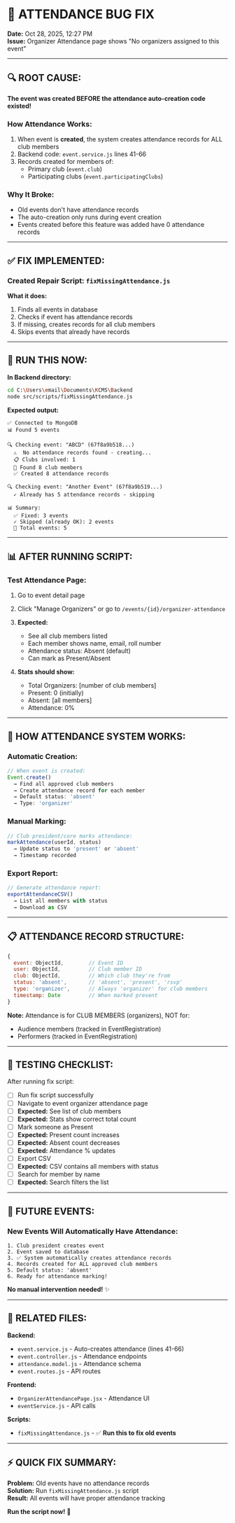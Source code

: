 # 🐛 ATTENDANCE BUG FIX

**Date:** Oct 28, 2025, 12:27 PM  
**Issue:** Organizer Attendance page shows "No organizers assigned to this event"

---

## 🔍 **ROOT CAUSE:**

**The event was created BEFORE the attendance auto-creation code existed!**

### **How Attendance Works:**
1. When event is **created**, the system creates attendance records for ALL club members
2. Backend code: `event.service.js` lines 41-66
3. Records created for members of:
   - Primary club (`event.club`)
   - Participating clubs (`event.participatingClubs`)

### **Why It Broke:**
- Old events don't have attendance records
- The auto-creation only runs during event creation
- Events created before this feature was added have 0 attendance records

---

## ✅ **FIX IMPLEMENTED:**

### **Created Repair Script:** `fixMissingAttendance.js`

**What it does:**
1. Finds all events in database
2. Checks if event has attendance records
3. If missing, creates records for all club members
4. Skips events that already have records

---

## 🚀 **RUN THIS NOW:**

**In Backend directory:**
```bash
cd C:\Users\email\Documents\KCMS\Backend
node src/scripts/fixMissingAttendance.js
```

**Expected output:**
```
✅ Connected to MongoDB
📊 Found 5 events

🔍 Checking event: "ABCD" (67f8a9b518...)
  ⚠️  No attendance records found - creating...
  📋 Clubs involved: 1
  👥 Found 8 club members
  ✅ Created 8 attendance records

🔍 Checking event: "Another Event" (67f8a9b519...)
  ✓ Already has 5 attendance records - skipping

📊 Summary:
  ✅ Fixed: 3 events
  ✓ Skipped (already OK): 2 events
  📝 Total events: 5
```

---

## 📊 **AFTER RUNNING SCRIPT:**

### **Test Attendance Page:**

1. Go to event detail page
2. Click "Manage Organizers" or go to `/events/{id}/organizer-attendance`
3. **Expected:**
   - See all club members listed
   - Each member shows name, email, roll number
   - Attendance status: Absent (default)
   - Can mark as Present/Absent

4. **Stats should show:**
   - Total Organizers: [number of club members]
   - Present: 0 (initially)
   - Absent: [all members]
   - Attendance: 0%

---

## 🔧 **HOW ATTENDANCE SYSTEM WORKS:**

### **Automatic Creation:**
```javascript
// When event is created:
Event.create() 
  → Find all approved club members
  → Create attendance record for each member
  → Default status: 'absent'
  → Type: 'organizer'
```

### **Manual Marking:**
```javascript
// Club president/core marks attendance:
markAttendance(userId, status)
  → Update status to 'present' or 'absent'
  → Timestamp recorded
```

### **Export Report:**
```javascript
// Generate attendance report:
exportAttendanceCSV()
  → List all members with status
  → Download as CSV
```

---

## 📋 **ATTENDANCE RECORD STRUCTURE:**

```javascript
{
  event: ObjectId,        // Event ID
  user: ObjectId,         // Club member ID
  club: ObjectId,         // Which club they're from
  status: 'absent',       // 'absent', 'present', 'rsvp'
  type: 'organizer',      // Always 'organizer' for club members
  timestamp: Date         // When marked present
}
```

**Note:** Attendance is for CLUB MEMBERS (organizers), NOT for:
- Audience members (tracked in EventRegistration)
- Performers (tracked in EventRegistration)

---

## 🎯 **TESTING CHECKLIST:**

After running fix script:

- [ ] Run fix script successfully
- [ ] Navigate to event organizer attendance page
- [ ] **Expected:** See list of club members
- [ ] **Expected:** Stats show correct total count
- [ ] Mark someone as Present
- [ ] **Expected:** Present count increases
- [ ] **Expected:** Absent count decreases
- [ ] **Expected:** Attendance % updates
- [ ] Export CSV
- [ ] **Expected:** CSV contains all members with status
- [ ] Search for member by name
- [ ] **Expected:** Search filters the list

---

## 🔮 **FUTURE EVENTS:**

### **New Events Will Automatically Have Attendance:**
```
1. Club president creates event
2. Event saved to database
3. ✅ System automatically creates attendance records
4. Records created for ALL approved club members
5. Default status: 'absent'
6. Ready for attendance marking!
```

**No manual intervention needed!** ✨

---

## 📝 **RELATED FILES:**

**Backend:**
- `event.service.js` - Auto-creates attendance (lines 41-66)
- `event.controller.js` - Attendance endpoints
- `attendance.model.js` - Attendance schema
- `event.routes.js` - API routes

**Frontend:**
- `OrganizerAttendancePage.jsx` - Attendance UI
- `eventService.js` - API calls

**Scripts:**
- `fixMissingAttendance.js` - ✅ **Run this to fix old events**

---

## ⚡ **QUICK FIX SUMMARY:**

**Problem:** Old events have no attendance records  
**Solution:** Run `fixMissingAttendance.js` script  
**Result:** All events will have proper attendance tracking  

**Run the script now!** 🚀
